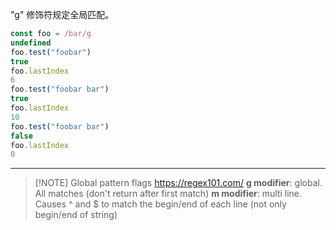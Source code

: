 "g" 修饰符规定全局匹配。
```js
const foo = /bar/g
undefined
foo.test("foobar")
true
foo.lastIndex
6
foo.test("foobar bar")
true
foo.lastIndex
10
foo.test("foobar bar")
false
foo.lastIndex
0
```

---

> [!NOTE] Global pattern flags  https://regex101.com/
> **g modifier**: global. All matches (don't return after first match)
**m modifier**: multi line. Causes ^ and $ to match the begin/end of each line (not only begin/end of string)
